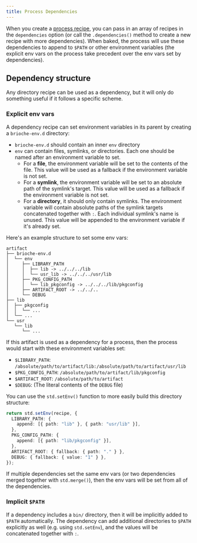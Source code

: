 ```yaml
---
title: Process Dependencies
---
```


When you create a [process recipe](/docs/core-concepts/recipes#stdprocess), you can pass in an array of recipes in the `dependencies` option (or call the `.dependencies()` method to create a new recipe with more dependencies). When baked, the process will use these dependencies to append to `$PATH` or other environment variables (the explicit env vars on the process take precedent over the env vars set by dependencies).

## Dependency structure

Any directory recipe can be used as a dependency, but it will only do something useful if it follows a specific scheme.

### Explicit env vars

A dependency recipe can set environment variables in its parent by creating a `brioche-env.d` directory:

- `brioche-env.d` should contain an inner `env` directory
- `env` can contain files, symlinks, or directories. Each one should be named after an environment variable to set.
  - For a **file**, the environment variable will be set to the contents of the file. This value will be used as a fallback if the environment variable is not set.
  - For a **symlink**, the environment variable will be set to an absolute path of the symlink's target. This value will be used as a fallback if the environment variable is not set.
  - For a **directory**, it should only contain symlinks. The environment variable will contain absolute paths of the symlink targets concatenated together with `:`. Each individual symlink's name is unused. This value will be appended to the environment variable if it's already set.

Here's an example structure to set some env vars:

```
artifact
├── brioche-env.d
│  └── env
│     ├── LIBRARY_PATH
│     │  ├── lib -> ../../../lib
│     │  └── usr_lib -> ../../../usr/lib
│     ├── PKG_CONFIG_PATH
│     │  └── lib_pkgconfig -> ../../../lib/pkgconfig
│     ├── ARTIFACT_ROOT -> ../../..
│     └── DEBUG
├── lib
│  ├── pkgconfig
│  │  └── ...
│  └── ...
└── usr
   └── lib
      └── ...
```

If this artifact is used as a dependency for a process, then the process would start with these environment variables set:

- `$LIBRARY_PATH`: `/absolute/path/to/artifact/lib:/absolute/path/to/artifact/usr/lib`
- `$PKG_CONFIG_PATH`: `/absolute/path/to/artifact/lib/pkgconfig`
- `$ARTIFACT_ROOT`: `/absolute/path/to/artifact`
- `$DEBUG`: (The literal contents of the `DEBUG` file)

You can use the `std.setEnv()` function to more easily build this directory structure:

```ts
return std.setEnv(recipe, {
  LIBRARY_PATH: {
    append: [{ path: "lib" }, { path: "usr/lib" }],
  },
  PKG_CONFIG_PATH: {
    append: [{ path: "lib/pkgconfig" }],
  },
  ARTIFACT_ROOT: { fallback: { path: "." } },
  DEBUG: { fallback: { value: "1" } },
});
```

If multiple dependencies set the same env vars (or two dependencies merged together with `std.merge()`), then the env vars will be set from all of the dependencies.

### Implicit `$PATH`

If a dependency includes a `bin/` directory, then it will be implicitly added to `$PATH` automatically. The dependency can add additional directories to `$PATH` explicitly as well (e.g. using `std.setEnv`), and the values will be concatenated together with `:`.
